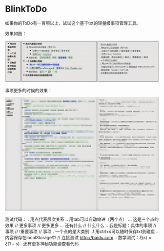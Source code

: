 # BlinkToDo
如果你的ToDo有一百项以上，试试这个基于txt的轻量级事项管理工具。

效果如图：

![](example_0.png)

事项更多的时候的效果：

![](example_1.png)

测试代码：
. 用点代表层次关系
.. 用tab可以自动缩进（两个点）
... 这是三个点的效果 // 更多事项 // 更多更多
... 还有什么 // 什么什么
.. 我是标题：具体的事项 // 事项 // !重要事项 // 事项
. 一个点的是大类别
..! 用ctrl+s可以随时保存txt到磁盘
.. 内容保存在localStorage中 // 连接测试 http://baidu.com
.. 数学测试：$\xi(s) = \xi(1-s)$
. 还有更多神秘功能请查看代码
